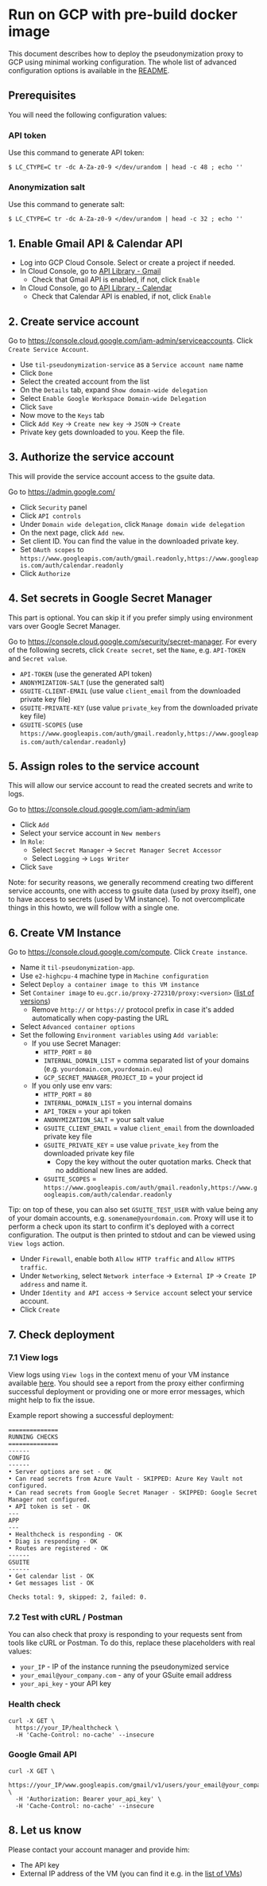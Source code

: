# Run on GCP with pre-build docker image

This document describes how to deploy the pseudonymization proxy to GCP using minimal working configuration.
The whole list of advanced configuration options is available in the [README](../README.md).

## Prerequisites

You will need the following configuration values:

### API token

Use this command to generate API token:
```shell
$ LC_CTYPE=C tr -dc A-Za-z0-9 </dev/urandom | head -c 48 ; echo ''
```

### Anonymization salt

Use this command to generate salt:
```shell
$ LC_CTYPE=C tr -dc A-Za-z0-9 </dev/urandom | head -c 32 ; echo ''
```

## 1. Enable Gmail API & Calendar API

- Log into GCP Cloud Console. Select or create a project if needed.
- In Cloud Console, go to [API Library - Gmail](https://console.cloud.google.com/apis/library/gmail.googleapis.com) 
  - Check that Gmail API is enabled, if not, click `Enable`
- In Cloud Console, go to [API Library - Calendar](https://console.cloud.google.com/apis/library/calendar-json.googleapis.com)
  - Check that Calendar API is enabled, if not, click `Enable`  

## 2. Create service account 
Go to https://console.cloud.google.com/iam-admin/serviceaccounts. Click `Create Service Account`.

- Use `til-pseudonymization-service` as a `Service account name` name
- Click `Done`
- Select the created account from the list
- On the `Details` tab, expand `Show domain-wide delegation`
- Select `Enable Google Workspace Domain-wide Delegation`
- Click `Save`
- Now move to the `Keys` tab
- Click `Add Key` -> `Create new key` -> `JSON` -> `Create`
- Private key gets downloaded to you. Keep the file.

## 3. Authorize the service account
This will provide the service account access to the gsuite data.

Go to https://admin.google.com/

- Click `Security` panel
- Click `API controls`
- Under `Domain wide delegation`, click `Manage domain wide delegation`
- On the next page, click `Add new`.
- Set client ID. You can find the value in the downloaded private key.
- Set `OAuth scopes` to `https://www.googleapis.com/auth/gmail.readonly,https://www.googleapis.com/auth/calendar.readonly`
- Click `Authorize`

## 4. Set secrets in Google Secret Manager
This part is optional. You can skip it if you prefer simply using environment vars over Google Secret Manager.

Go to https://console.cloud.google.com/security/secret-manager. For every
of the following secrets, click `Create secret`, set the `Name`, e.g. `API-TOKEN` and `Secret value`.

- `API-TOKEN` (use the generated API token)
- `ANONYMIZATION-SALT` (use the generated salt)
- `GSUITE-CLIENT-EMAIL` (use value `client_email` from the downloaded private key file)
- `GSUITE-PRIVATE-KEY` (use value `private_key` from the downloaded private key file)
- `GSUITE-SCOPES` (use `https://www.googleapis.com/auth/gmail.readonly,https://www.googleapis.com/auth/calendar.readonly`)

## 5. Assign roles to the service account

This will allow our service account to read the created secrets and write to logs.

Go to https://console.cloud.google.com/iam-admin/iam

- Click `Add`
- Select your service account in `New members`
- In `Role`: 
  - Select `Secret Manager` -> `Secret Manager Secret Accessor`
  - Select `Logging` -> `Logs Writer`
- Click `Save`

Note: for security reasons, we generally recommend creating two different service accounts, one with access to gsuite data 
(used by proxy itself), one to have access to secrets (used by VM instance). To not overcomplicate things in 
this howto, we will follow with a single one.

## 6. Create VM Instance
Go to https://console.cloud.google.com/compute. Click `Create instance`. 

- Name it `til-pseudonymization-app`.
- Use `e2-highcpu-4` machine type in `Machine configuration`
- Select `Deploy a container image to this VM instance`
- Set `Container image` to `eu.gcr.io/proxy-272310/proxy:<version>` ([list of versions](https://console.cloud.google.com/gcr/images/proxy-272310/EU/proxy?gcrImageListsize=30))
  - Remove `http://` or `https://` protocol prefix in case it's added automatically when copy-pasting the URL
- Select `Advanced container options`
- Set the following `Environment variables` using `Add variable`:  
  - If you use Secret Manager: 
    - `HTTP_PORT` = `80`
    - `INTERNAL_DOMAIN_LIST` = comma separated list of your domains (e.g. `yourdomain.com,yourdomain.eu`)  
    - `GCP_SECRET_MANAGER_PROJECT_ID` = your project id
  - If you only use env vars:
    - `HTTP_PORT` = `80`
    - `INTERNAL_DOMAIN_LIST` = you internal domains      
    - `API_TOKEN` = your api token
    - `ANONYMIZATION_SALT` = your salt value
    - `GSUITE_CLIENT_EMAIL` = value `client_email` from the downloaded private key file
    - `GSUITE_PRIVATE_KEY` = use value `private_key` from the downloaded private key file
      - Copy the key without the outer quotation marks. Check that no additional new lines are added. 
    - `GSUITE_SCOPES` = `https://www.googleapis.com/auth/gmail.readonly,https://www.googleapis.com/auth/calendar.readonly`

Tip: on top of these, you can also set `GSUITE_TEST_USER` with value being any of your domain accounts, 
e.g. `somename@yourdomain.com`. Proxy will use it to perform a check upon its start to confirm 
it's deployed with a correct configuration. The output is then printed to stdout
and can be viewed using `View logs` action.

- Under `Firewall`, enable both `Allow HTTP traffic` and `Allow HTTPS traffic`.
- Under `Networking`, select `Network interface` -> `External IP` -> `Create IP address` and name it.
- Under `Identity and API access` -> `Service account` select your service account.
- Click `Create`

## 7. Check deployment

### 7.1 View logs

View logs using `View logs` in the context menu of your VM instance available [here](https://console.cloud.google.com/compute/instances).
You should see a report from the proxy either confirming successful deployment or providing one or more error messages, 
which might help to fix the issue.

Example report showing a successful deployment:
```
==============
RUNNING CHECKS
==============
------
CONFIG
------
• Server options are set - OK
• Can read secrets from Azure Vault - SKIPPED: Azure Key Vault not configured.
• Can read secrets from Google Secret Manager - SKIPPED: Google Secret Manager not configured.
• API token is set - OK
---
APP
---
• Healthcheck is responding - OK
• Diag is responding - OK
• Routes are registered - OK
------
GSUITE
------
• Get calendar list - OK
• Get messages list - OK

Checks total: 9, skipped: 2, failed: 0.
```

###  7.2 Test with cURL / Postman

You can also check that proxy is responding to your requests sent from tools like cURL or Postman.
To do this, replace these placeholders with real values:
- `your_IP` - IP of the instance running the pseudonymized service
- `your_email@your_company.com` - any of your GSuite email address
- `your_api_key` - your API key

### Health check
```
curl -X GET \
  https://your_IP/healthcheck \
  -H 'Cache-Control: no-cache' --insecure
```

### Google Gmail API
```
curl -X GET \
  https://your_IP/www.googleapis.com/gmail/v1/users/your_email@your_company.com/messages \
  -H 'Authorization: Bearer your_api_key' \
  -H 'Cache-Control: no-cache' --insecure
```  

## 8. Let us know

Please contact your account manager and provide him:
- The API key
- External IP address of the VM (you can find it e.g. in the [list of VMs](https://console.cloud.google.com/compute))

